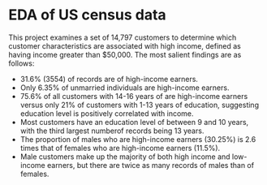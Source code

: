 
# EDA of US census data
This project examines a set of 14,797 customers to determine which customer characteristics are associated with high income, defined as having income greater than $50,000. The most salient findings are as follows:

- 31.6% (3554) of records are of high-income earners.
- Only 6.35% of unmarried individuals are high-income earners.
- 75.6% of all customers with 14-16 years of are high-income earners versus only 21% of customers with 1-13 years of education, suggesting education level is positively correlated with
income.
- Most customers have an education level of between 9 and 10 years, with the third largest numberof records being 13 years.
- The proportion of males who are high-income earners (30.25%) is 2.6 times that of females who are high-income earners (11.5%).
- Male customers make up the majority of both high income and low-income earners, but there are twice as many records of males than of females. 
